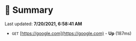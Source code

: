 # 📖 Summary
Last updated: **7/20/2021, 6:58:41 AM**

- `GET` [https://google.com](https://google.com) - **Up** (187ms)
